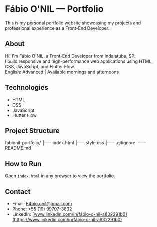 # Fábio O'NIL — Portfolio

This is my personal portfolio website showcasing my projects and professional experience as a Front-End Developer.

## About

Hi! I'm Fábio O'NIL, a Front-End Developer from Indaiatuba, SP.  
I build responsive and high-performance web applications using HTML, CSS, JavaScript, and Flutter Flow.  
English: Advanced | Available mornings and afternoons

## Technologies

- HTML
- CSS
- JavaScript
- Flutter Flow

## Project Structure

fabionil-portfolio/
├── index.html
├── style.css
├── .gitignore
└── README.md

## How to Run

Open `index.html` in any browser to view the portfolio.

## Contact

- Email: F4bio.onil@gmail.com
- Phone: +55 (19) 99707-3832
- LinkedIn: [www.linkedin.com/in/fábio-o-nil-a832291b0](https://www.linkedin.com/in/fábio-o-nil-a832291b0)
